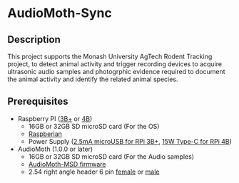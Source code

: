# AudioMoth-Sync

## Description

This project supports the Monash University AgTech Rodent Tracking project, to detect animal activity and trigger recording devices to acquire ultrasonic audio samples and photogrphic evidence required to document the animal activity and identify the related animal species.

## Prerequisites

- Raspberry PI ([3B+](https://www.raspberrypi.org/products/raspberry-pi-3-model-b-plus/) or [4B](https://www.raspberrypi.org/products/raspberry-pi-4-model-b/))
    - 16GB or 32GB SD microSD card (For the OS)
    - [Raspberian](https://www.raspberrypi.org/downloads/raspbian/)
    - Power Supply ([2.5mA microUSB for RPi 3B+](https://www.raspberrypi.org/products/raspberry-pi-universal-power-supply/), [15W Type-C for RPi 4B](https://www.raspberrypi.org/products/type-c-power-supply/))
- AudioMoth (1.0.0 or later)
    - 16GB or 32GB SD microSD card (For the Audio samples)
    - [AudioMoth-MSD firmware](https://github.com/victorromeo/AudioMoth-MSD)
    - 2.54 right angle header 6 pin [female](https://core-electronics.com.au/0-100-2-54-mm-female-header-1x6-pin-right-angle.html) or [male](https://core-electronics.com.au/0-100-2-54-mm-breakaway-male-header-1x40-pin-right-angle.html)
